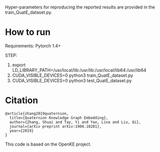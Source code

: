 

Hyper-parameters for reproducing the reported results are provided in the train_QuatE_dataset.py.


# How to run 
Requirements:
Pytorch 1.4+

STEP:

1.  export LD_LIBRARY_PATH=/usr/local/lib:/usr/lib:/usr/local/lib64:/usr/lib64
2.  CUDA_VISIBLE_DEVICES=0 python3 train_QuatE_dataset.py
3.  CUDA_VISIBLE_DEVICES=0 python3 test_QuatE_dataset.py


# Citation

```
@article{zhang2019quaternion,
  title={Quaternion Knowledge Graph Embedding},
  author={Zhang, Shuai and Tay, Yi and Yao, Lina and Liu, Qi},
  journal={arXiv preprint arXiv:1904.10281},
  year={2019}
}
```

This code is based on the OpenKE project.
